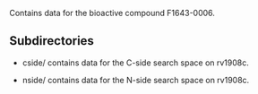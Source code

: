Contains data for the bioactive compound F1643-0006.

## Subdirectories

- cside/ contains data for the C-side search space on rv1908c.

- nside/ contains data for the N-side search space on rv1908c.

